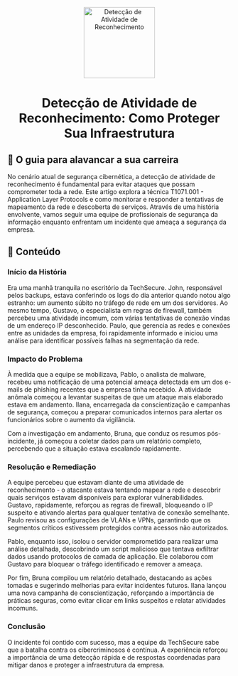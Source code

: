 <p align="center">
  <a href="https://www.scnsoft.com/blog-pictures/infrastructure/noc.png">
    <img src="./images/guia.png" alt="Detecção de Atividade de Reconhecimento" width="160" height="160">
  </a>
  <h1 align="center">Detecção de Atividade de Reconhecimento: Como Proteger Sua Infraestrutura</h1>
</p>

## :dart: O guia para alavancar a sua carreira

No cenário atual de segurança cibernética, a detecção de atividade de reconhecimento é fundamental para evitar ataques que possam comprometer toda a rede. Este artigo explora a técnica T1071.001 - Application Layer Protocols e como monitorar e responder a tentativas de mapeamento da rede e descoberta de serviços. Através de uma história envolvente, vamos seguir uma equipe de profissionais de segurança da informação enquanto enfrentam um incidente que ameaça a segurança da empresa.

## :dart: Conteúdo

### Início da História

Era uma manhã tranquila no escritório da TechSecure. John, responsável pelos backups, estava conferindo os logs do dia anterior quando notou algo estranho: um aumento súbito no tráfego de rede em um dos servidores. Ao mesmo tempo, Gustavo, o especialista em regras de firewall, também percebeu uma atividade incomum, com várias tentativas de conexão vindas de um endereço IP desconhecido. Paulo, que gerencia as redes e conexões entre as unidades da empresa, foi rapidamente informado e iniciou uma análise para identificar possíveis falhas na segmentação da rede.

### Impacto do Problema

À medida que a equipe se mobilizava, Pablo, o analista de malware, recebeu uma notificação de uma potencial ameaça detectada em um dos e-mails de phishing recentes que a empresa tinha recebido. A atividade anômala começou a levantar suspeitas de que um ataque mais elaborado estava em andamento. Ilana, encarregada da conscientização e campanhas de segurança, começou a preparar comunicados internos para alertar os funcionários sobre o aumento da vigilância.

Com a investigação em andamento, Bruna, que conduz os resumos pós-incidente, já começou a coletar dados para um relatório completo, percebendo que a situação estava escalando rapidamente.

### Resolução e Remediação

A equipe percebeu que estavam diante de uma atividade de reconhecimento - o atacante estava tentando mapear a rede e descobrir quais serviços estavam disponíveis para explorar vulnerabilidades. Gustavo, rapidamente, reforçou as regras de firewall, bloqueando o IP suspeito e ativando alertas para qualquer tentativa de conexão semelhante. Paulo revisou as configurações de VLANs e VPNs, garantindo que os segmentos críticos estivessem protegidos contra acessos não autorizados.

Pablo, enquanto isso, isolou o servidor comprometido para realizar uma análise detalhada, descobrindo um script malicioso que tentava exfiltrar dados usando protocolos de camada de aplicação. Ele colaborou com Gustavo para bloquear o tráfego identificado e remover a ameaça.

Por fim, Bruna compilou um relatório detalhado, destacando as ações tomadas e sugerindo melhorias para evitar incidentes futuros. Ilana lançou uma nova campanha de conscientização, reforçando a importância de práticas seguras, como evitar clicar em links suspeitos e relatar atividades incomuns.

### Conclusão

O incidente foi contido com sucesso, mas a equipe da TechSecure sabe que a batalha contra os cibercriminosos é contínua. A experiência reforçou a importância de uma detecção rápida e de respostas coordenadas para mitigar danos e proteger a infraestrutura da empresa.
